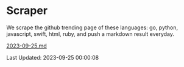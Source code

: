 # Scraper

We scrape the github trending page of these languages: go, python, javascript, swift, html, ruby, and push a markdown result everyday.

[2023-09-25.md](https://github.com/henson/Scraper/blob/master/2023-09-25.md)

Last Updated: 2023-09-25 00:00:08